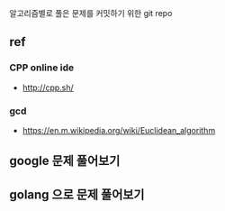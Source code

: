 알고리즘별로 풀은 문제를 커밋하기 위한 git repo

## ref

### CPP online ide

- http://cpp.sh/

### gcd
- https://en.m.wikipedia.org/wiki/Euclidean_algorithm


## google 문제 풀어보기

## golang 으로 문제 풀어보기
